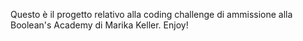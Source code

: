 Questo è il progetto relativo alla coding challenge di ammissione alla Boolean's Academy di Marika Keller. 
Enjoy!
